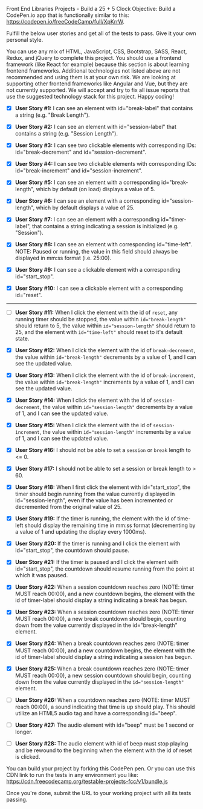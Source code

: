 Front End Libraries Projects - Build a 25 + 5 Clock
Objective: Build a CodePen.io app that is functionally similar to this: https://codepen.io/freeCodeCamp/full/XpKrrW.

Fulfill the below user stories and get all of the tests to pass. Give it your own personal style.

You can use any mix of HTML, JavaScript, CSS, Bootstrap, SASS, React, Redux, and jQuery to complete this project. You should use a frontend framework (like React for example) because this section is about learning frontend frameworks. Additional technologies not listed above are not recommended and using them is at your own risk. We are looking at supporting other frontend frameworks like Angular and Vue, but they are not currently supported. We will accept and try to fix all issue reports that use the suggested technology stack for this project. Happy coding!

- [x] **User Story #1:** I can see an element with id="break-label" that contains a string (e.g. "Break Length").

- [x] **User Story #2:** I can see an element with id="session-label" that contains a string (e.g. "Session Length").

- [x] **User Story #3:** I can see two clickable elements with corresponding IDs: id="break-decrement" and id="session-decrement".

- [x] **User Story #4:** I can see two clickable elements with corresponding IDs: id="break-increment" and id="session-increment".

- [x] **User Story #5:** I can see an element with a corresponding id="break-length", which by default (on load) displays a value of 5.

- [x] **User Story #6:** I can see an element with a corresponding id="session-length", which by default displays a value of 25.

- [x] **User Story #7:** I can see an element with a corresponding id="timer-label", that contains a string indicating a session is initialized (e.g. "Session").

- [x] **User Story #8:** I can see an element with corresponding id="time-left". NOTE: Paused or running, the value in this field should always be displayed in mm:ss format (i.e. 25:00).

- [x] **User Story #9:** I can see a clickable element with a corresponding id="start_stop".

- [x] **User Story #10:** I can see a clickable element with a corresponding id="reset".

---

- [ ] **User Story #11:** When I click the element with the id of `reset`, any running timer should be stopped, the value within `id="break-length"` should return to 5, the value within `id="session-length"` should return to 25, and the element with `id="time-left"` should reset to it's default state.

- [x] **User Story #12:** When I click the element with the id of `break-decrement`, the value within `id="break-length"` decrements by a value of 1, and I can see the updated value.

- [x] **User Story #13:** When I click the element with the id of `break-increment`, the value within `id="break-length"` increments by a value of 1, and I can see the updated value.

- [x] **User Story #14:** When I click the element with the id of `session-decrement`, the value within `id="session-length"` decrements by a value of 1, and I can see the updated value.

- [x] **User Story #15:** When I click the element with the id of `session-increment`, the value within `id="session-length"` increments by a value of 1, and I can see the updated value.

- [x] **User Story #16:** I should not be able to set a `session` or `break` length to <= 0.

- [x] **User Story #17:** I should not be able to set a session or break length to > 60.

- [x] **User Story #18:** When I first click the element with id="start_stop", the timer should begin running from the value currently displayed in id="session-length", even if the value has been incremented or decremented from the original value of 25.

- [x] **User Story #19:** If the timer is running, the element with the id of time-left should display the remaining time in mm:ss format (decrementing by a value of 1 and updating the display every 1000ms).

- [x] **User Story #20:** If the timer is running and I click the element with id="start_stop", the countdown should pause.

- [x] **User Story #21:** If the timer is paused and I click the element with id="start_stop", the countdown should resume running from the point at which it was paused.

- [x] **User Story #22:** When a session countdown reaches zero (NOTE: timer MUST reach 00:00), and a new countdown begins, the element with the id of timer-label should display a string indicating a break has begun.

- [x] **User Story #23:** When a session countdown reaches zero (NOTE: timer MUST reach 00:00), a new break countdown should begin, counting down from the value currently displayed in the id="break-length" element.

- [x] **User Story #24:** When a break countdown reaches zero (NOTE: timer MUST reach 00:00), and a new countdown begins, the element with the id of timer-label should display a string indicating a session has begun.

- [x] **User Story #25:** When a break countdown reaches zero (NOTE: timer MUST reach 00:00), a new session countdown should begin, counting down from the value currently displayed in the `id="session-length"` element.

- [ ] **User Story #26:** When a countdown reaches zero (NOTE: timer MUST reach 00:00), a sound indicating that time is up should play. This should utilize an HTML5 audio tag and have a corresponding id="beep".

- [ ] **User Story #27:** The audio element with id="beep" must be 1 second or longer.

- [ ] **User Story #28:** The audio element with id of beep must stop playing and be rewound to the beginning when the element with the id of reset is clicked.

You can build your project by forking this CodePen pen. Or you can use this CDN link to run the tests in any environment you like: https://cdn.freecodecamp.org/testable-projects-fcc/v1/bundle.js

Once you're done, submit the URL to your working project with all its tests passing.
